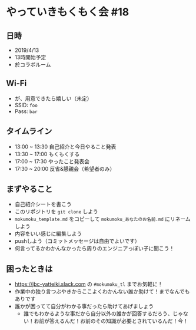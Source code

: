 # やっていきもくもく会 #18

## 日時

- 2019/4/13
- 13時開始予定
- 於コラボルーム

## Wi-Fi

- が、用意できたら嬉しい（未定）
- SSID: `foo`
- Pass: `bar`

## タイムライン

- 13:00 ~ 13:30 自己紹介と今日やること発表
- 13:30 ~ 17:00 もくもくする
- 17:00 ~ 17:30 やったこと発表会
- 17:30 ~ 20:00 反省&懇親会（希望者のみ）

## まずやること

- 自己紹介シートを書こう
- このリポジトリを `git clone` しよう
- `mokumoku_template.md` をコピーして `mokumoku_あなたのお名前.md` にリネームしよう
- 内容をいい感じに編集しよう
- pushしよう（コミットメッセージは自由でよいです）
- 何言ってるかわかんなかったら周りのエンジニアっぽい子に聞こう！

## 困ったときは

- https://jbc-yatteiki.slack.com の `#mokumoku_tl` までお気軽に！
- 作業中の独り言つぶやきからここよくわかんない誰か助けて！までなんでもありです
- 誰かが困ってて自分がわかる事だったら助けてあげましょう
  - 誰でもわかるような事だから自分以外の誰かが回答するだろう、じゃない！お前が答えるんだ！お前のその知識が必要とされているんだ！今！